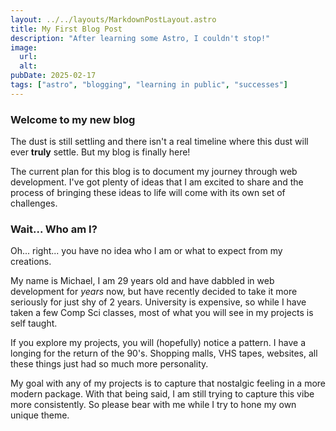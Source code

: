 ```yaml
---
layout: ../../layouts/MarkdownPostLayout.astro
title: My First Blog Post
description: "After learning some Astro, I couldn't stop!"
image:
  url: 
  alt:
pubDate: 2025-02-17
tags: ["astro", "blogging", "learning in public", "successes"]
---
```


### Welcome to my new blog

The dust is still settling and there isn't a real timeline where this dust will ever **truly** settle. But my blog is finally here! 

The current plan for this blog is to document my journey through web development. I've got plenty of ideas that I am excited to share and the process of bringing these ideas to life will come with its own set of challenges.  

### Wait... Who am I?    

Oh... right... you have no idea who I am or what to expect from my creations.   

My name is Michael, I am 29 years old and have dabbled in web development for *years* now, but have recently decided to take it more seriously for just shy of 2 years. University is expensive, so while I have taken a few Comp Sci classes, most of what you will see in my projects is self taught. 

If you explore my projects, you will (hopefully) notice a pattern. I have a longing for the return of the 90's. Shopping malls, VHS tapes, websites, all these things just had so much more personality. 

My goal with any of my projects is to capture that nostalgic feeling in a more modern package. With that being said, I am still trying to capture this vibe more consistently. So please bear with me while I try to hone my own unique theme. 